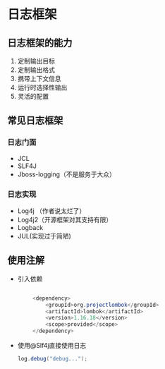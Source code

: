 # 日志框架

## 日志框架的能力

1. 定制输出目标
2. 定制输出格式
3. 携带上下文信息
4. 运行时选择性输出
5. 灵活的配置

## 常见日志框架

### 日志门面

- JCL
- SLF4J
- Jboss-logging（不是服务于大众）

### 日志实现

- Log4j （作者说太烂了）
- Log4j2（开源框架对其支持有限）
- Logback
- JUL(实现过于简陋)

## 使用注解

- 引入依赖

```java

		<dependency>
			<groupId>org.projectlombok</groupId>
			<artifactId>lombok</artifactId>
			<version>1.16.18</version>
			<scope>provided</scope>
		</dependency>
```

- 使用@Slf4j直接使用日志

  ```java
  log.debug("debug...");
  ```

  



